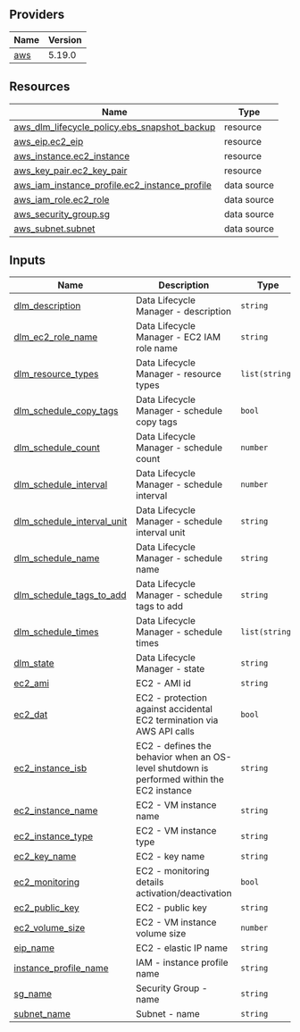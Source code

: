 <!-- BEGIN_TF_DOCS -->


## Providers

| Name | Version |
|------|---------|
| <a name="provider_aws"></a> [aws](#provider\_aws) | 5.19.0 |

## Resources

| Name | Type |
|------|------|
| [aws_dlm_lifecycle_policy.ebs_snapshot_backup](https://registry.terraform.io/providers/hashicorp/aws/latest/docs/resources/dlm_lifecycle_policy) | resource |
| [aws_eip.ec2_eip](https://registry.terraform.io/providers/hashicorp/aws/latest/docs/resources/eip) | resource |
| [aws_instance.ec2_instance](https://registry.terraform.io/providers/hashicorp/aws/latest/docs/resources/instance) | resource |
| [aws_key_pair.ec2_key_pair](https://registry.terraform.io/providers/hashicorp/aws/latest/docs/resources/key_pair) | resource |
| [aws_iam_instance_profile.ec2_instance_profile](https://registry.terraform.io/providers/hashicorp/aws/latest/docs/data-sources/iam_instance_profile) | data source |
| [aws_iam_role.ec2_role](https://registry.terraform.io/providers/hashicorp/aws/latest/docs/data-sources/iam_role) | data source |
| [aws_security_group.sg](https://registry.terraform.io/providers/hashicorp/aws/latest/docs/data-sources/security_group) | data source |
| [aws_subnet.subnet](https://registry.terraform.io/providers/hashicorp/aws/latest/docs/data-sources/subnet) | data source |

## Inputs

| Name | Description | Type | Default | Required |
|------|-------------|------|---------|:--------:|
| <a name="input_dlm_description"></a> [dlm\_description](#input\_dlm\_description) | Data Lifecycle Manager - description | `string` | n/a | yes |
| <a name="input_dlm_ec2_role_name"></a> [dlm\_ec2\_role\_name](#input\_dlm\_ec2\_role\_name) | Data Lifecycle Manager - EC2 IAM role name | `string` | n/a | yes |
| <a name="input_dlm_resource_types"></a> [dlm\_resource\_types](#input\_dlm\_resource\_types) | Data Lifecycle Manager - resource types | `list(string)` | n/a | yes |
| <a name="input_dlm_schedule_copy_tags"></a> [dlm\_schedule\_copy\_tags](#input\_dlm\_schedule\_copy\_tags) | Data Lifecycle Manager - schedule copy tags | `bool` | n/a | yes |
| <a name="input_dlm_schedule_count"></a> [dlm\_schedule\_count](#input\_dlm\_schedule\_count) | Data Lifecycle Manager - schedule count | `number` | n/a | yes |
| <a name="input_dlm_schedule_interval"></a> [dlm\_schedule\_interval](#input\_dlm\_schedule\_interval) | Data Lifecycle Manager - schedule interval | `number` | n/a | yes |
| <a name="input_dlm_schedule_interval_unit"></a> [dlm\_schedule\_interval\_unit](#input\_dlm\_schedule\_interval\_unit) | Data Lifecycle Manager - schedule interval unit | `string` | n/a | yes |
| <a name="input_dlm_schedule_name"></a> [dlm\_schedule\_name](#input\_dlm\_schedule\_name) | Data Lifecycle Manager - schedule name | `string` | n/a | yes |
| <a name="input_dlm_schedule_tags_to_add"></a> [dlm\_schedule\_tags\_to\_add](#input\_dlm\_schedule\_tags\_to\_add) | Data Lifecycle Manager - schedule tags to add | `string` | n/a | yes |
| <a name="input_dlm_schedule_times"></a> [dlm\_schedule\_times](#input\_dlm\_schedule\_times) | Data Lifecycle Manager - schedule times | `list(string)` | n/a | yes |
| <a name="input_dlm_state"></a> [dlm\_state](#input\_dlm\_state) | Data Lifecycle Manager - state | `string` | n/a | yes |
| <a name="input_ec2_ami"></a> [ec2\_ami](#input\_ec2\_ami) | EC2 - AMI id | `string` | n/a | yes |
| <a name="input_ec2_dat"></a> [ec2\_dat](#input\_ec2\_dat) | EC2 - protection against accidental EC2 termination via AWS API calls | `bool` | n/a | yes |
| <a name="input_ec2_instance_isb"></a> [ec2\_instance\_isb](#input\_ec2\_instance\_isb) | EC2 - defines the behavior when an OS-level shutdown is performed within the EC2 instance | `string` | n/a | yes |
| <a name="input_ec2_instance_name"></a> [ec2\_instance\_name](#input\_ec2\_instance\_name) | EC2 - VM instance name | `string` | n/a | yes |
| <a name="input_ec2_instance_type"></a> [ec2\_instance\_type](#input\_ec2\_instance\_type) | EC2 - VM instance type | `string` | n/a | yes |
| <a name="input_ec2_key_name"></a> [ec2\_key\_name](#input\_ec2\_key\_name) | EC2 - key name | `string` | n/a | yes |
| <a name="input_ec2_monitoring"></a> [ec2\_monitoring](#input\_ec2\_monitoring) | EC2 - monitoring details activation/deactivation | `bool` | n/a | yes |
| <a name="input_ec2_public_key"></a> [ec2\_public\_key](#input\_ec2\_public\_key) | EC2 - public key | `string` | n/a | yes |
| <a name="input_ec2_volume_size"></a> [ec2\_volume\_size](#input\_ec2\_volume\_size) | EC2 - VM instance volume size | `number` | n/a | yes |
| <a name="input_eip_name"></a> [eip\_name](#input\_eip\_name) | EC2 - elastic IP name | `string` | n/a | yes |
| <a name="input_instance_profile_name"></a> [instance\_profile\_name](#input\_instance\_profile\_name) | IAM - instance profile name | `string` | n/a | yes |
| <a name="input_sg_name"></a> [sg\_name](#input\_sg\_name) | Security Group - name | `string` | n/a | yes |
| <a name="input_subnet_name"></a> [subnet\_name](#input\_subnet\_name) | Subnet - name | `string` | n/a | yes |
<!-- END_TF_DOCS -->

